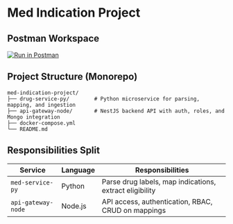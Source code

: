 # Med Indication Project

## Postman Workspace
[![Run in Postman](https://run.pstmn.io/button.svg)](https://www.postman.com/hugoalkimimdev/med-indication-project/collection/797qg5s/med-project)

## Project Structure (Monorepo)

```
med-indication-project/
├── drug-service-py/        # Python microservice for parsing, mapping, and ingestion
├── api-gateway-node/       # NestJS backend API with auth, roles, and Mongo integration
├── docker-compose.yml 
└── README.md
```

## Responsibilities Split

| Service           | Language | Responsibilities                                        |
|------------------|----------|----------------------------------------------------------|
| `med-service-py` | Python   | Parse drug labels, map indications, extract eligibility  |
| `api-gateway-node` | Node.js | API access, authentication, RBAC, CRUD on mappings      |
